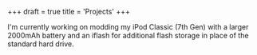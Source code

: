+++
draft = true
title = 'Projects'
+++

I'm currently working on modding my iPod Classic (7th Gen) with a larger 2000mAh battery and an iflash for additional flash storage in place of the standard hard drive.  
